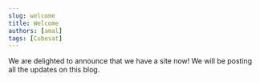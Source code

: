 ```yaml
---
slug: welcome
title: Welcome
authors: [amal]
tags: [Cubesat]
---
```



We are delighted to announce that we have a site now! 
We will be posting all the updates on this blog.   